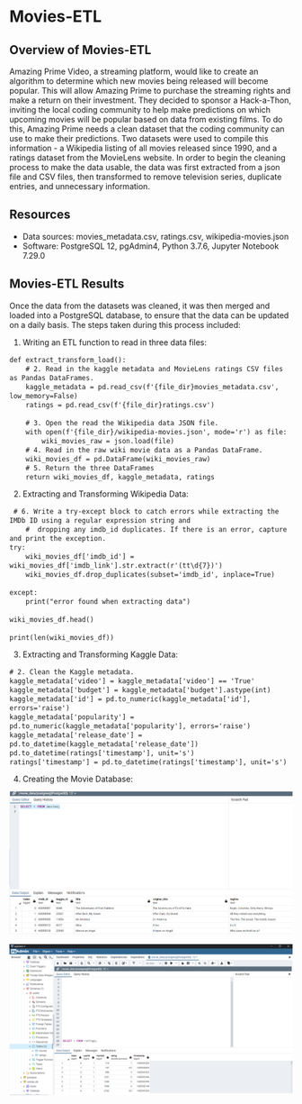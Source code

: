 # Movies-ETL

## Overview of Movies-ETL

Amazing Prime Video, a streaming platform, would like to create an algorithm to determine which new movies being released will become popular.  This will allow Amazing Prime to purchase the streaming rights and make a return on their investment. They decided to sponsor a Hack-a-Thon, inviting the local coding community to help make predictions on which upcoming movies will be popular based on data from existing films.  To do this, Amazing Prime needs a clean dataset that the coding community can use to make their predictions.  Two datasets were used to compile this information - a Wikipedia listing of all movies released since 1990, and a ratings dataset from the MovieLens website.  In order to begin the cleaning process to make the data usable, the data was first extracted from a json file and CSV files, then transformed to remove television series, duplicate entries, and unnecessary information.

## Resources

* Data sources: movies_metadata.csv, ratings.csv, wikipedia-movies.json
* Software: PostgreSQL 12, pgAdmin4, Python 3.7.6, Jupyter Notebook 7.29.0

## Movies-ETL Results

Once the data from the datasets was cleaned, it was then merged and loaded into a PostgreSQL database, to ensure that the data can be updated on a daily basis.  The steps taken during this process included:

1. Writing an ETL function to read in three data files:

```
def extract_transform_load():
    # 2. Read in the kaggle metadata and MovieLens ratings CSV files as Pandas DataFrames.
    kaggle_metadata = pd.read_csv(f'{file_dir}movies_metadata.csv', low_memory=False)
    ratings = pd.read_csv(f'{file_dir}ratings.csv')

    # 3. Open the read the Wikipedia data JSON file.
    with open(f'{file_dir}/wikipedia-movies.json', mode='r') as file:
        wiki_movies_raw = json.load(file)
    # 4. Read in the raw wiki movie data as a Pandas DataFrame.
    wiki_movies_df = pd.DataFrame(wiki_movies_raw)
    # 5. Return the three DataFrames
    return wiki_movies_df, kaggle_metadata, ratings
```

2. Extracting and Transforming Wikipedia Data:

```
 # 6. Write a try-except block to catch errors while extracting the IMDb ID using a regular expression string and
    #  dropping any imdb_id duplicates. If there is an error, capture and print the exception.
try:    
    wiki_movies_df['imdb_id'] = wiki_movies_df['imdb_link'].str.extract(r'(tt\d{7})')
    wiki_movies_df.drop_duplicates(subset='imdb_id', inplace=True)

except:
    print("error found when extracting data")
    
wiki_movies_df.head()    

print(len(wiki_movies_df))
```

3. Extracting and Transforming Kaggle Data:

```
# 2. Clean the Kaggle metadata.
kaggle_metadata['video'] = kaggle_metadata['video'] == 'True'
kaggle_metadata['budget'] = kaggle_metadata['budget'].astype(int)
kaggle_metadata['id'] = pd.to_numeric(kaggle_metadata['id'], errors='raise')
kaggle_metadata['popularity'] = pd.to_numeric(kaggle_metadata['popularity'], errors='raise')
kaggle_metadata['release_date'] = pd.to_datetime(kaggle_metadata['release_date'])
pd.to_datetime(ratings['timestamp'], unit='s')
ratings['timestamp'] = pd.to_datetime(ratings['timestamp'], unit='s')
```

4. Creating the Movie Database:

![movies_query.png](https://github.com/crtallent/Movies-ETL/blob/main/Resources/movies_query.png)

![ratings_query.png](https://github.com/crtallent/Movies-ETL/blob/main/Resources/ratings_query.png)

